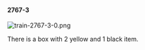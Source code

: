 #### 2767-3
![train-2767-3-0.png](https://github.com/lil-lab/nlvr/raw/master/nlvr/train/images/10/train-2767-3-0.png "train-2767-3-0.png")

There is a box with 2 yellow and 1 black item.
